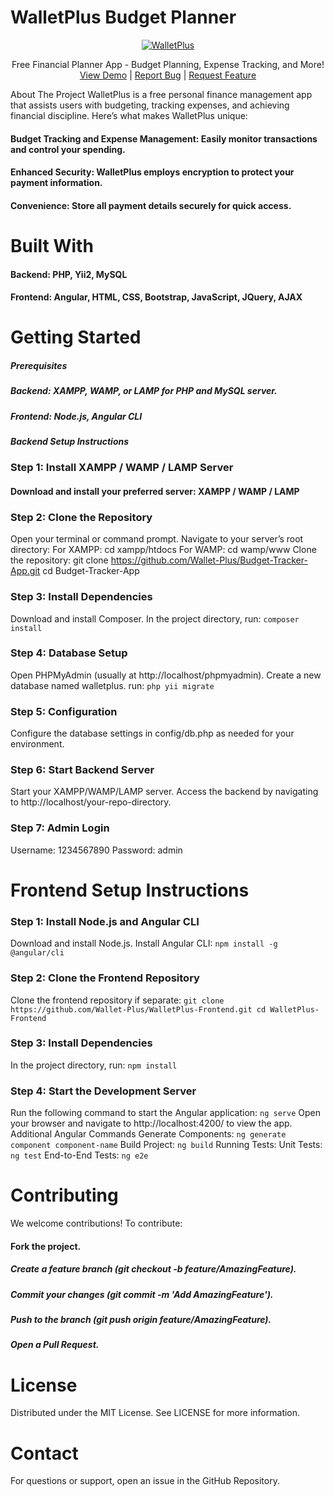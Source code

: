 # WalletPlus Budget Planner
<div align="center"> <a href="https://beta.walletplus.in"> <img src="https://secure.walletplus.in/assets/img/logo.png" alt="WalletPlus" > </a>  <p align="center"> Free Financial Planner App - Budget Planning, Expense Tracking, and More! <br /> <a href="https://secure.walletplus.in">View Demo</a> | <a href="https://github.com/wallet-plus/WalletPlus_v2/issues">Report Bug</a> | <a href="https://github.com/wallet-plus/WalletPlus_v2/issues">Request Feature</a> </p> </div>
About The Project
WalletPlus is a free personal finance management app that assists users with budgeting, tracking expenses, and achieving financial discipline. Here’s what makes WalletPlus unique:

#### Budget Tracking and Expense Management: Easily monitor transactions and control your spending.
#### Enhanced Security: WalletPlus employs encryption to protect your payment information.
#### Convenience: Store all payment details securely for quick access.

# Built With
#### Backend: PHP, Yii2, MySQL
#### Frontend: Angular, HTML, CSS, Bootstrap, JavaScript, JQuery, AJAX

# Getting Started
##### Prerequisites
##### Backend: XAMPP, WAMP, or LAMP for PHP and MySQL server.
##### Frontend: Node.js, Angular CLI
##### Backend Setup Instructions

### Step 1: Install XAMPP / WAMP / LAMP Server
#### Download and install your preferred server: XAMPP / WAMP / LAMP

### Step 2: Clone the Repository
Open your terminal or command prompt.
Navigate to your server’s root directory:
For XAMPP: cd xampp/htdocs
For WAMP: cd wamp/www
Clone the repository:
git clone https://github.com/Wallet-Plus/Budget-Tracker-App.git
cd Budget-Tracker-App

### Step 3: Install Dependencies
Download and install Composer.
In the project directory, run:
`composer install`

### Step 4: Database Setup
Open PHPMyAdmin (usually at http://localhost/phpmyadmin).
Create a new database named walletplus. run:
`php yii migrate`


### Step 5: Configuration
Configure the database settings in config/db.php as needed for your environment.

### Step 6: Start Backend Server
Start your XAMPP/WAMP/LAMP server.
Access the backend by navigating to http://localhost/your-repo-directory.

### Step 7: Admin Login
Username: 1234567890
Password: admin

# Frontend Setup Instructions
### Step 1: Install Node.js and Angular CLI
Download and install Node.js.
Install Angular CLI:
`npm install -g @angular/cli`

### Step 2: Clone the Frontend Repository
Clone the frontend repository if separate:
`git clone https://github.com/Wallet-Plus/WalletPlus-Frontend.git
cd WalletPlus-Frontend`


### Step 3: Install Dependencies
In the project directory, run:
`npm install`

### Step 4: Start the Development Server
Run the following command to start the Angular application:
`ng serve`
Open your browser and navigate to http://localhost:4200/ to view the app.
Additional Angular Commands
Generate Components: `ng generate component component-name`
Build Project: `ng build`
Running Tests:
Unit Tests: `ng test`
End-to-End Tests: `ng e2e`

# Contributing
We welcome contributions! To contribute:

#### Fork the project.
##### Create a feature branch (git checkout -b feature/AmazingFeature).
##### Commit your changes (git commit -m 'Add AmazingFeature').
##### Push to the branch (git push origin feature/AmazingFeature).
##### Open a Pull Request.

# License
Distributed under the MIT License. See LICENSE for more information.

# Contact
For questions or support, open an issue in the GitHub Repository.
